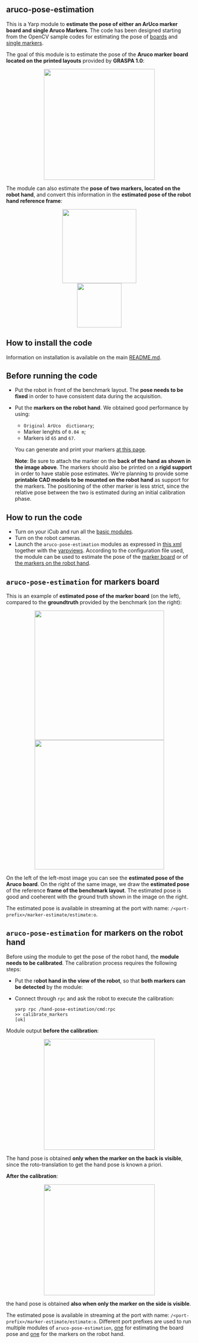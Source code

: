 ## aruco-pose-estimation

This is a Yarp module to **estimate the pose of either an ArUco marker board and single Aruco Markers**.
The code has been designed starting from the OpenCV sample codes for estimating the pose of
[boards](https://github.com/opencv/opencv_contrib/blob/master/modules/aruco/samples/detect_board.cpp) and [single markers](https://github.com/opencv/opencv_contrib/blob/master/modules/aruco/samples/detect_markers.cpp).

The goal of this module is to estimate the pose of the **Aruco marker board located on the printed layouts** provided by **GRASPA 1.0**:

<p align="center">
<img src="https://github.com/robotology-playground/GRASPA-test/blob/master/misc/benchmark-setup2.jpg" width=300>
</p>


The module can also estimate the **pose of two markers, located on the robot hand**, and convert this information in the **estimated pose of the robot hand reference frame**:
<p align="center">
<img src="https://github.com/robotology-playground/GRASPA-test/blob/master/misc/hand-markers.jpg" width=200> <img  hspace="100" src="https://github.com/robotology-playground/GRASPA-test/blob/master/misc/icub-hand-frame.jpg" width=120>
</p>

## How to install the code
Information on installation is available on the main [README.md](https://github.com/robotology-playground/GRASPA-test#how-to-compile-the-code).


## Before running the code
- Put the robot in front of the benchmark layout. The **pose needs to be fixed** in order to have consistent data during the acquisition.

- Put the **markers on the robot hand**. We obtained good performance by using:
   - `Original ArUco  dictionary`;
   - Marker lenghts of `0.04 m`;
   - Markers id `65` and `67`.

   You can generate and print your markers [at this page](http://chev.me/arucogen/).

  **Note**: Be sure to  attach the marker on the **back of the hand as shown in the image above**. The markers should also be printed on a **rigid
  support** in order to have stable pose estimates. We're planning to provide some **printable CAD models to be mounted on the robot hand** as
  support for the markers. The positioning of the other marker is less strict, since the relative pose between the two is estimated during
  an initial calibration phase.


## How to run the code
- Turn on your iCub and run all the [basic modules](https://github.com/robotology/icub-main/blob/master/app/iCubStartup/scripts/iCubStartup.xml.template).
- Turn on the robot cameras.
- Launch the `aruco-pose-estimation` modules as expressed in [this xml](https://github.com/robotology-playground/GRASPA-test/blob/master/app/data_collection.xml.template#L4) together
  with the [yarpviews](https://github.com/robotology-playground/GRASPA-test/blob/master/app/data_collection.xml.template#L40).
  According to the configuration file used, the module can be used to estimate the pose of the [marker board](https://github.com/robotology-playground/GRASPA-test/blob/master/src/aruco-pose-estimation/conf/config_base.ini)
  or of [the markers on the robot hand](https://github.com/robotology-playground/GRASPA-test/blob/master/src/aruco-pose-estimation/conf/config_hand.ini#L11).


## `aruco-pose-estimation` for markers board
This is an example of **estimated pose of the marker board** (on the left), compared to the **groundtruth** provided by the benchmark (on the right):

<p align="center">
<img src="https://github.com/robotology-playground/GRASPA-test/blob/master/misc/board_pose.png" width=350> <img src="https://github.com/robotology-playground/GRASPA-test/blob/master/misc/scene1.png" width=350>
</p>

On the left of the left-most image you can see the **estimated pose of the Aruco board**. On the right of the same image, we draw the **estimated pose** of the reference **frame of the benchmark layout**. The estimated pose is good and coeherent with the ground truth shown in the image on the right.

The estimated pose is available in streaming at the port with name: `/<port-prefix>/marker-estimate/estimate:o`.


## `aruco-pose-estimation` for markers on the robot hand
Before using the module to get the pose of the robot hand, the **module needs to be calibrated**.
The calibration process requires the following steps:
- Put the r**obot hand in the view of the robot**, so that **both markers can be detected** by the module:

- Connect through `rpc` and ask the robot to execute the calibration:
  ```
  yarp rpc /hand-pose-estimation/cmd:rpc
  >> calibrate_markers
  [ok]
  ```
Module output **before the calibration**:

<p align="center">
<img src="https://github.com/robotology-playground/GRASPA-test/blob/master/misc/before_calib.png" width=300>
</p>

The hand pose is obtained **only when the marker on the back is visible**, since the roto-translation to get the hand pose is known a priori.

**After the calibration**:

<p align="center">
<img src="https://github.com/robotology-playground/GRASPA-test/blob/master/misc/after_calib.png" width=300>
</p>

the hand pose is obtained **also when only the marker on the side is visible**.

The estimated pose is available in streaming at the port with name: `/<port-prefix>/marker-estimate/estimate:o`. Different port prefixes are used to run multiple modules of `aruco-pose-estimation`, [one](https://github.com/robotology-playground/GRASPA-test/blob/master/src/aruco-pose-estimation/conf/config_base.ini#L7) for estimating the board pose and
[one](https://github.com/robotology-playground/GRASPA-test/blob/master/src/aruco-pose-estimation/conf/config_hand.ini#L9) for the markers on the robot hand.
